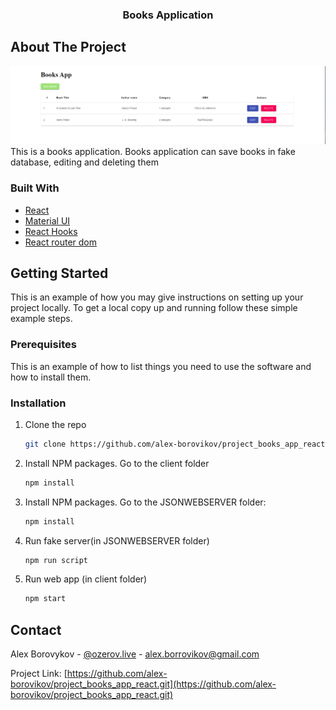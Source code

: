 

<!-- PROJECT LOGO -->




<h3 align="center">Books Application</h3>






<!-- ABOUT THE PROJECT -->
## About The Project
![some](./scr.png)
This is a books application. Books application can save books in fake database, editing and deleting them



### Built With

* [React](https://reactjs.org/)
* [Material UI](https://material-ui.com/)
* [React Hooks](https://reactjs.org/docs/hooks-reference.html)
* [React router dom](https://reactrouter.com/web/guides/quick-start)



<!-- GETTING STARTED -->
## Getting Started

This is an example of how you may give instructions on setting up your project locally.
To get a local copy up and running follow these simple example steps.

### Prerequisites

This is an example of how to list things you need to use the software and how to install them.

### Installation

1. Clone the repo
   ```sh
   git clone https://github.com/alex-borovikov/project_books_app_react.git
   ```
3. Install NPM packages. Go to the client folder
   ```sh
   npm install
   ```
   
4. Install NPM packages. Go to the JSONWEBSERVER folder: 
   ```sh
   npm install
   ```
4. Run fake server(in JSONWEBSERVER folder)
   ```sh
   npm run script
   ```
   
5. Run web app (in client folder)
    ```sh
    npm start
    ```






<!-- CONTACT -->
## Contact

Alex Borovykov - [@ozerov.live](https://instagram.com/ozerov.live) - alex.borrovikov@gmail.com

Project Link: [https://github.com/alex-borovikov/project_books_app_react.git](https://github.com/alex-borovikov/project_books_app_react.git)


